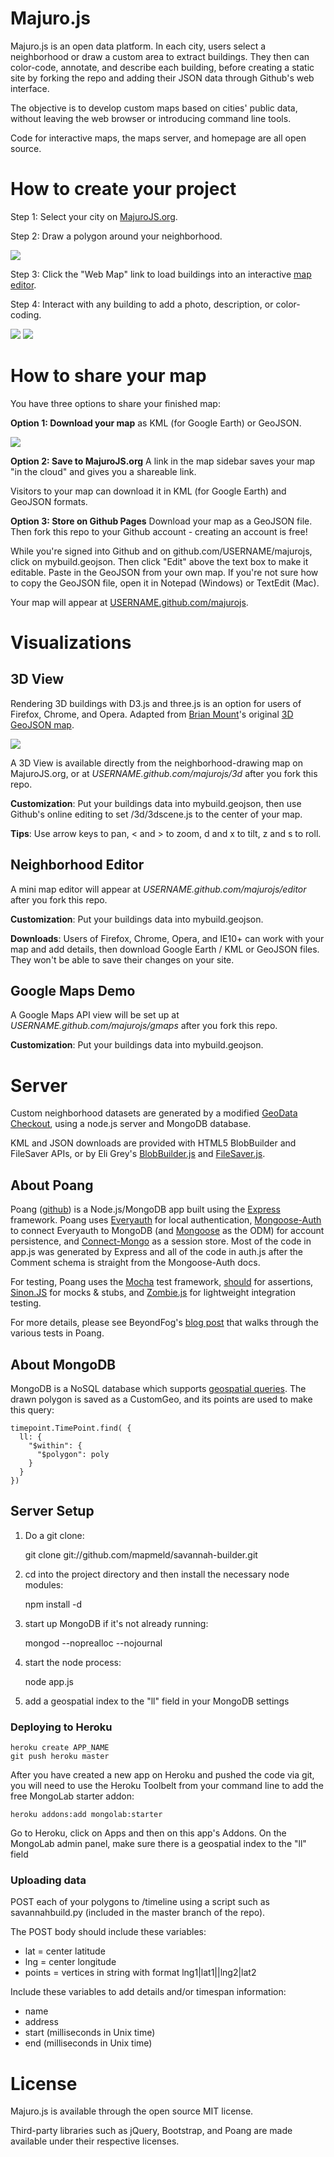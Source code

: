 # Majuro.js

Majuro.js is an open data platform. In each city, users select a neighborhood or draw a custom area to extract buildings. They then can color-code, annotate, and describe each building, before creating a static site by forking the repo and adding their JSON data through Github's web interface.

The objective is to develop custom maps based on cities' public data, without leaving the web browser or introducing command line tools.

Code for interactive maps, the maps server, and homepage are all open source.

# How to create your project

Step 1: Select your city on <a href="http://majurojs.org" target="_blank">MajuroJS.org</a>.

Step 2: Draw a polygon around your neighborhood.

<img src="http://i.imgur.com/U9uW5.png"/>

Step 3: Click the "Web Map" link to load buildings into an interactive <a href="http://savannah-builder.herokuapp.com/timeline?customgeo=50bc6eb9c446eb0200007455">map editor</a>.

Step 4: Interact with any building to add a photo, description, or color-coding.

<img src="http://i.imgur.com/566W8.png"/>

<img src="http://i.imgur.com/WmhxI.png"/>

# How to share your map

You have three options to share your finished map:

<strong>Option 1: Download your map</strong> as KML (for Google Earth) or GeoJSON.

<img src="http://i.imgur.com/OggY1.png"/>

<strong>Option 2: Save to MajuroJS.org</strong> A link in the map sidebar saves your map "in the cloud" and gives you a shareable link.

Visitors to your map can download it in KML (for Google Earth) and GeoJSON formats.

<strong>Option 3: Store on Github Pages</strong> Download your map as a GeoJSON file. Then fork this repo to your Github account - creating an account is free!

While you're signed into Github and on github.com/USERNAME/majurojs, click on mybuild.geojson. Then click "Edit" above the text box to make it editable. Paste in the GeoJSON from your own map. If you're not sure how to copy the GeoJSON file, open it in Notepad (Windows) or TextEdit (Mac).

Your map will appear at <a href="http://mapmeld.github.com/majurojs">USERNAME.github.com/majurojs</a>.

# Visualizations

## 3D View

Rendering 3D buildings with D3.js and three.js is an option for users of Firefox, Chrome, and Opera. Adapted from <a href="https://github.com/bmount">Brian Mount</a>'s original <a href="http://b.aguacat.es/anatine/_design/funbun/index.html">3D GeoJSON map</a>.

<img src="http://i.imgur.com/aWWvI.png"/>

A 3D View is available directly from the neighborhood-drawing map on MajuroJS.org, or at <em>USERNAME.github.com/majurojs/3d</em> after you fork this repo.

<strong>Customization</strong>: Put your buildings data into mybuild.geojson, then use Github's online editing to set /3d/3dscene.js to the center of your map.

<strong>Tips</strong>: Use arrow keys to pan, < and > to zoom, d and x to tilt, z and s to roll.

## Neighborhood Editor

A mini map editor will appear at <em>USERNAME.github.com/majurojs/editor</em> after you fork this repo.

<strong>Customization</strong>: Put your buildings data into mybuild.geojson.

<strong>Downloads</strong>: Users of Firefox, Chrome, Opera, and IE10+ can work with your map and add details, then download Google Earth / KML or GeoJSON files. They won't be able to save their changes on your site.

## Google Maps Demo

A Google Maps API view will be set up at <em>USERNAME.github.com/majurojs/gmaps</em> after you fork this repo.

<strong>Customization</strong>: Put your buildings data into mybuild.geojson.

# Server

Custom neighborhood datasets are generated by a modified <a href="https://github.com/codeforamerica/geodata-checkout">GeoData Checkout</a>, using a node.js server and MongoDB database.

KML and JSON downloads are provided with HTML5 BlobBuilder and FileSaver APIs, or by Eli Grey's <a href="https://github.com/eligrey/BlobBuilder.js">BlobBuilder.js</a> and <a href="https://github.com/eligrey/FileSaver.js">FileSaver.js</a>.

## About Poang

Poang ([github](https://github.com/BeyondFog/Poang)) is a Node.js/MongoDB app built using the [Express](http://expressjs.com/) framework. Poang uses [Everyauth](http://everyauth.com/) for local authentication, [Mongoose-Auth](https://github.com/bnoguchi/mongoose-auth) to connect Everyauth to MongoDB (and [Mongoose](http://mongoosejs.com/) as the ODM) for account persistence, and [Connect-Mongo](https://github.com/kcbanner/connect-mongo) as a session store. Most of the code in app.js was generated by Express and all of the code in auth.js after the Comment schema is straight from the Mongoose-Auth docs.

For testing, Poang uses the [Mocha](http://visionmedia.github.com/mocha/) test framework, [should](https://github.com/visionmedia/should.js) for assertions, [Sinon.JS](http://sinonjs.org/) for mocks & stubs, and [Zombie.js](http://zombie.labnotes.org/) for lightweight integration testing.

For more details, please see BeyondFog's [blog post](http://blog.beyondfog.com/?p=222) that walks through the various tests in Poang.

## About MongoDB

MongoDB is a NoSQL database which supports <a href="http://www.mongodb.org/display/DOCS/Geospatial+Indexing">geospatial queries</a>. The drawn polygon is saved as a CustomGeo, and its points are used to make this query:

    timepoint.TimePoint.find( {
      ll: {
        "$within": {
          "$polygon": poly
        }
      }
    })

## Server Setup

1) Do a git clone:

    git clone git://github.com/mapmeld/savannah-builder.git
    
2) cd into the project directory and then install the necessary node modules:

    npm install -d

3) start up MongoDB if it's not already running:
  
    mongod --noprealloc --nojournal
    
4) start the node process:

    node app.js

5) add a geospatial index to the "ll" field in your MongoDB settings

### Deploying to Heroku

    heroku create APP_NAME
    git push heroku master

After you have created a new app on Heroku and pushed the code via git, you will need to use the Heroku Toolbelt from your command line to add the free MongoLab starter addon:

    heroku addons:add mongolab:starter

Go to Heroku, click on Apps and then on this app's Addons. On the MongoLab admin panel, make sure there is a geospatial index to the "ll" field


### Uploading data

POST each of your polygons to /timeline using a script such as savannahbuild.py (included in the master branch of the repo).

The POST body should include these variables:

* lat = center latitude
* lng = center longitude
* points = vertices in string with format lng1|lat1||lng2|lat2

Include these variables to add details and/or timespan information:
* name
* address
* start (milliseconds in Unix time)
* end (milliseconds in Unix time)

# License
Majuro.js is available through the open source MIT license.

Third-party libraries such as jQuery, Bootstrap, and Poang are made available under their respective licenses.